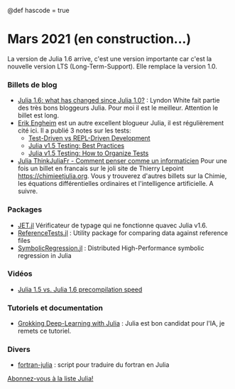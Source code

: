 @def hascode = true

# Mars 2021  (en construction...)

La version de Julia 1.6 arrive, c'est une version importante car c'est la nouvelle version
LTS (Long-Term-Support). Elle remplace la version 1.0.


### Billets de blog

- [Julia 1.6: what has changed since Julia 1.0?](https://www.oxinabox.net/2021/02/13/Julia-1.6-what-has-changed-since-1.0.html) : Lyndon White fait partie des très bons bloggeurs Julia. Pour moi il est le meilleur. Attention le billet est long.
- [Erik Engheim](https://erik-engheim.medium.com) est un autre excellent blogueur Julia, il est régulièrement cité ici. Il a publié 3 notes sur les tests:
    * [Test-Driven vs REPL-Driven Development](https://erik-engheim.medium.com/test-driven-vs-repl-driven-development-809d3c7a681)
    * [Julia v1.5 Testing: Best Practices](https://erik-engheim.medium.com/julia-v1-5-testing-best-practices-3ca8780e6336) 
    * [Julia v1.5 Testing: How to Organize Tests](https://medium.com/codex/julia-v1-5-testing-how-to-organize-tests-5f7a76e29038) 
- [Julia ThinkJuliaFr - Comment penser comme un informaticien](https://chimieetjulia.org/e107/news.php?extend.12) Pour une fois un billet en francais sur le joli site de Thierry Lepoint https://chimieetjulia.org. Vous y trouverez d'autres billets sur la Chimie, les équations différentielles ordinaires et l'intelligence artificielle. A suivre.

### Packages

- [JET.jl](https://github.com/aviatesk/JET.jl) Vérificateur de typage qui ne fonctionne quavec Julia v1.6.
- [ReferenceTests.jl](https://github.com/JuliaTesting/ReferenceTests.jl) : Utility package for comparing data against reference files
- [SymbolicRegression.jl](https://github.com/MilesCranmer/SymbolicRegression.jl) : Distributed High-Performance symbolic regression in Julia

### Vidéos

- [Julia 1.5 vs. Julia 1.6 precompilation speed](https://youtu.be/9SHuhIGfVDg)

### Tutoriels et documentation

 - [Grokking Deep-Learning with Julia](https://github.com/deepaksuresh/Grokking-Deep-Learning-with-Julia) : Julia est bon candidat pour l'IA, je remets ce tutoriel.

### Divers

- [fortran-julia](https://gist.github.com/rafaqz/fede683a3e853f36c9b367471fde2f56) : script pour traduire du fortran en Julia

[Abonnez-vous à la liste Julia!](https://listes.services.cnrs.fr/wws/info/julia)
